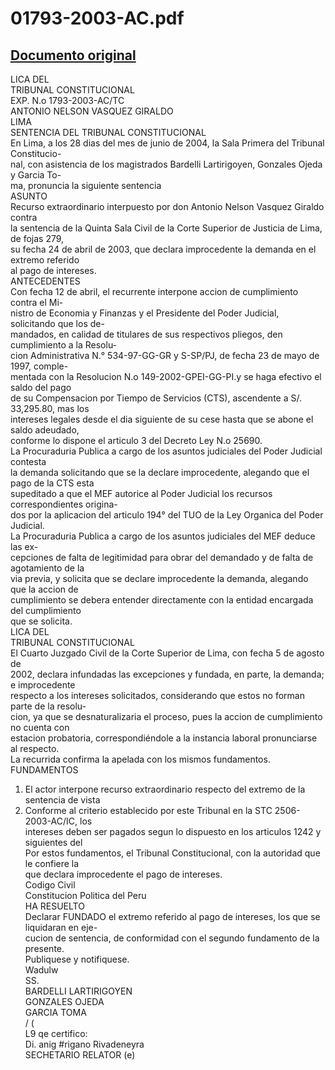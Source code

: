 
01793-2003-AC.pdf
=================
  
[Documento original](https://tc.gob.pe/jurisprudencia/2005/01793-2003-AC.pdf)  
---  
LICA DEL  
TRIBUNAL CONSTITUCIONAL  
EXP. N.o 1793-2003-AC/TC  
ANTONIO NELSON VASQUEZ GIRALDO  
LIMA  
SENTENCIA DEL TRIBUNAL CONSTITUCIONAL  
En Lima, a los 28 dias del mes de junio de 2004, la Sala Primera del Tribunal Constitucio-  
nal, con asistencia de los magistrados Bardelli Lartirigoyen, Gonzales Ojeda y Garcia To-  
ma, pronuncia la siguiente sentencia  
ASUNTO  
Recurso extraordinario interpuesto por don Antonio Nelson Vasquez Giraldo contra  
la sentencia de la Quinta Sala Civil de la Corte Superior de Justicia de Lima, de fojas 279,  
su fecha 24 de abril de 2003, que declara improcedente la demanda en el extremo referido  
al pago de intereses.  
ANTECEDENTES  
Con fecha 12 de abril, el recurrente interpone accion de cumplimiento contra el Mi-  
nistro de Economia y Finanzas y el Presidente del Poder Judicial, solicitando que los de-  
mandados, en calidad de titulares de sus respectivos pliegos, den cumplimiento a la Resolu-  
cion Administrativa N.° 534-97-GG-GR y S-SP/PJ, de fecha 23 de mayo de 1997, comple-  
mentada con la Resolucion N.o 149-2002-GPEI-GG-PI.y se haga efectivo el saldo del pago  
de su Compensacion por Tiempo de Servicios (CTS), ascendente a S/. 33,295.80, mas los  
intereses legales desde el dia siguiente de su cese hasta que se abone el saldo adeudado,  
conforme lo dispone el articulo 3 del Decreto Ley N.o 25690.  
La Procuraduria Publica a cargo de los asuntos judiciales del Poder Judicial contesta  
la demanda solicitando que se la declare improcedente, alegando que el pago de la CTS esta  
supeditado a que el MEF autorice al Poder Judicial los recursos correspondientes origina-  
dos por la aplicacion del articulo 194° del TUO de la Ley Organica del Poder Judicial.  
La Procuraduria Publica a cargo de los asuntos judiciales del MEF deduce las ex-  
cepciones de falta de legitimidad para obrar del demandado y de falta de agotamiento de la  
via previa, y solicita que se declare improcedente la demanda, alegando que la accion de  
cumplimiento se debera entender directamente con la entidad encargada del cumplimiento  
que se solicita.  
LICA DEL  
TRIBUNAL CONSTITUCIONAL  
El Cuarto Juzgado Civil de la Corte Superior de Lima, con fecha 5 de agosto de  
2002, declara infundadas las excepciones y fundada, en parte, la demanda; e improcedente  
respecto a los intereses solicitados, considerando que estos no forman parte de la resolu-  
cion, ya que se desnaturalizaria el proceso, pues la accion de cumplimiento no cuenta con  
estacion probatoria, correspondiéndole a la instancia laboral pronunciarse al respecto.  
La recurrida confirma la apelada con los mismos fundamentos.  
FUNDAMENTOS  
1. El actor interpone recurso extraordinario respecto del extremo de la sentencia de vista  
2. Conforme al criterio establecido por este Tribunal en la STC 2506-2003-AC/IC, los  
intereses deben ser pagados segun lo dispuesto en los articulos 1242 y siguientes del  
Por estos fundamentos, el Tribunal Constitucional, con la autoridad que le confiere la  
que declara improcedente el pago de intereses.  
Codigo Civil  
Constitucion Politica del Peru  
HA RESUELTO  
Declarar FUNDADO el extremo referido al pago de intereses, los que se liquidaran en eje-  
cucion de sentencia, de conformidad con el segundo fundamento de la presente.  
Publiquese y notifiquese.  
Wadulw  
SS.  
BARDELLI LARTIRIGOYEN  
GONZALES OJEDA  
GARCIA TOMA  
/ (  
L9 qe certifico:  
Di. anig #rigano Rivadeneyra  
SECHETARIO RELATOR (e)